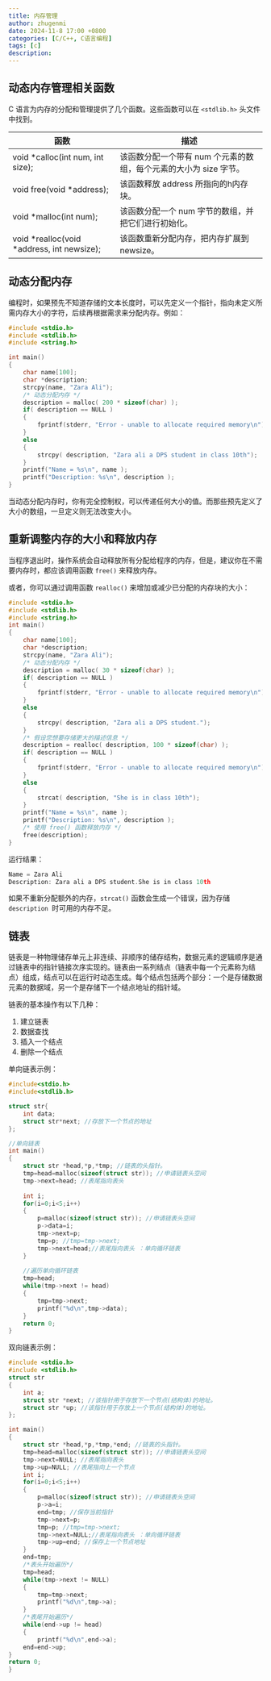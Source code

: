 ```yaml
---
title: 内存管理
author: zhugenmi
date: 2024-11-8 17:00 +0800
categories: [C/C++, C语言编程]
tags: [c]
description: 
---
```

## 动态内存管理相关函数

C 语言为内存的分配和管理提供了几个函数。这些函数可以在 `<stdlib.h>` 头文件中找到。

| 函数                                       | 描述                                                         |
| ------------------------------------------ | ------------------------------------------------------------ |
| void *calloc(int num, int size);           | 该函数分配一个带有 num 个元素的数组，每个元素的大小为 size 字节。 |
| void free(void *address);                  | 该函数释放 address 所指向的h内存块。                         |
| void *malloc(int num);                     | 该函数分配一个 num 字节的数组，并把它们进行初始化。          |
| void *realloc(void *address, int newsize); | 该函数重新分配内存，把内存扩展到 newsize。                   |

## 动态分配内存

编程时，如果预先不知道存储的文本长度时，可以先定义一个指针，指向未定义所需内存大小的字符，后续再根据需求来分配内存。例如：

```c
#include <stdio.h>
#include <stdlib.h>
#include <string.h>

int main()
{
	char name[100];
	char *description;
	strcpy(name, "Zara Ali");
	/* 动态分配内存 */
	description = malloc( 200 * sizeof(char) );
	if( description == NULL )
	{
		fprintf(stderr, "Error - unable to allocate required memory\n");
	}
	else
	{
		strcpy( description, "Zara ali a DPS student in class 10th");
	}
	printf("Name = %s\n", name );
	printf("Description: %s\n", description );
}
```

当动态分配内存时，你有完全控制权，可以传递任何大小的值。而那些预先定义了大小的数组，一旦定义则无法改变大小。

## 重新调整内存的大小和释放内存

当程序退出时，操作系统会自动释放所有分配给程序的内存，但是，建议你在不需要内存时，都应该调用函数 `free()` 来释放内存。

或者，你可以通过调用函数 `realloc()` 来增加或减少已分配的内存块的大小：

```c
#include <stdio.h>
#include <stdlib.h>
#include <string.h>
int main()
{
	char name[100];
	char *description;
	strcpy(name, "Zara Ali");
	/* 动态分配内存 */
	description = malloc( 30 * sizeof(char) );
	if( description == NULL )
	{
		fprintf(stderr, "Error - unable to allocate required memory\n");
	}
	else
	{
		strcpy( description, "Zara ali a DPS student.");
	}
	/* 假设您想要存储更大的描述信息 */
	description = realloc( description, 100 * sizeof(char) );
	if( description == NULL )
	{
		fprintf(stderr, "Error - unable to allocate required memory\n");
	}
	else
	{
		strcat( description, "She is in class 10th");
	}
	printf("Name = %s\n", name );
	printf("Description: %s\n", description );
	/* 使用 free() 函数释放内存 */
	free(description);
}
```

运行结果：

```c
Name = Zara Ali
Description: Zara ali a DPS student.She is in class 10th
```

如果不重新分配额外的内存，`strcat()` 函数会生成一个错误，因为存储 `description `时可用的内存不足。

## 链表

链表是一种物理储存单元上非连续、非顺序的储存结构，数据元素的逻辑顺序是通过链表中的指针链接次序实现的。链表由一系列结点（链表中每一个元素称为结点）组成，结点可以在运行时动态生成。每个结点包括两个部分：一个是存储数据元素的数据域，另一个是存储下一个结点地址的指针域。

链表的基本操作有以下几种：

1. 建立链表
2. 数据查找
3. 插入一个结点
4. 删除一个结点

单向链表示例：

```c
#include<stdio.h>
#include<stdlib.h>

struct str{
    int data;
    struct str*next; //存放下一个节点的地址
};

//单向链表
int main()
{
    struct str *head,*p,*tmp; //链表的头指针。
	tmp=head=malloc(sizeof(struct str)); //申请链表头空间
	tmp->next=head; //表尾指向表头
    
	int i;
	for(i=0;i<5;i++)
	{
		p=malloc(sizeof(struct str)); //申请链表头空间
		p->data=i;
		tmp->next=p;
		tmp=p; //tmp=tmp->next;
		tmp->next=head;//表尾指向表头 ：单向循环链表
	}
    
	//遍历单向循环链表
	tmp=head;
	while(tmp->next != head)
	{
		tmp=tmp->next;
		printf("%d\n",tmp->data);
	}
    return 0;
}
```

双向链表示例：

```c
#include <stdio.h>
#include <stdlib.h>
struct str
{
	int a;
	struct str *next; //该指针用于存放下一个节点(结构体)的地址。
	struct str *up; //该指针用于存放上一个节点(结构体)的地址。
};

int main()
{
	struct str *head,*p,*tmp,*end; //链表的头指针。
	tmp=head=malloc(sizeof(struct str)); //申请链表头空间
	tmp->next=NULL; //表尾指向表头
	tmp->up=NULL; //表尾指向上一个节点
	int i;
	for(i=0;i<5;i++)
	{
		p=malloc(sizeof(struct str)); //申请链表头空间
		p->a=i;
		end=tmp; //保存当前指针
		tmp->next=p;
		tmp=p; //tmp=tmp->next;
		tmp->next=NULL;//表尾指向表头 ：单向循环链表
		tmp->up=end; //保存上一个节点地址
    }
    end=tmp;
    /*表头开始遍历*/
    tmp=head;
    while(tmp->next != NULL)
    {
        tmp=tmp->next;
        printf("%d\n",tmp->a);
    }
    /*表尾开始遍历*/
    while(end->up != head)
    {
		printf("%d\n",end->a);
    end=end->up;
}
return 0;
}
```

